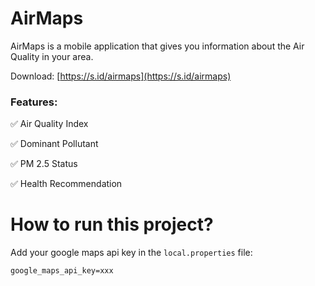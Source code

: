 # AirMaps
AirMaps is a mobile application that gives you information about the Air Quality in your area.

Download: [https://s.id/airmaps](https://s.id/airmaps)

### Features:

✅ Air Quality Index

✅ Dominant Pollutant

✅ PM 2.5 Status

✅ Health Recommendation



# How to run this project?

Add your google maps api key in the `local.properties` file:

```
google_maps_api_key=xxx
```
